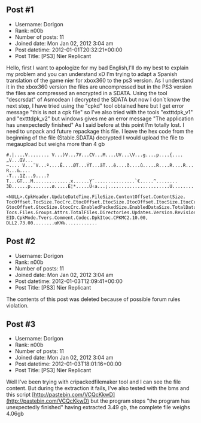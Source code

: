 ## Post #1
- Username: Dorigon
- Rank: n00b
- Number of posts: 11
- Joined date: Mon Jan 02, 2012 3:04 am
- Post datetime: 2012-01-01T20:32:21+00:00
- Post Title: [PS3] Nier Replicant

Hello, first I want to apologize for my bad English,I'll do my best to explain my problem and you can understand xD
I'm trying to adapt a Spanish translation of the game  nier for xbox360 to the ps3 version. As I understand it in the xbox360 version the files are uncompressed but in the PS3 version the files are compressed an encrypted in a SDATA.
Using the tool "descrsdat" of Asmodean  I decrypted the SDATA but now I don´t know the next step, I have tried using the "cpkd" tool obtained here but I get error message "this is not a cpk file" so I've also tried with the tools "extttdpk_v1" and "extttdpk_v2"
but windows gives me an error message "The application has unexpectedly finished"
As I said before at this point I'm totally lost. I need to unpack and future repackage this file.
I leave the hex code from the beginning of the file (Stable.SDATA) decrypted
I would upload the file to megaupload but weighs more than 4 gb

```
#.|....V........ V...)V...7V...CV...M....UV...\V...g....p....{....„V...ŒV...
—.... V...¨V...º....Ê....ØT...ÝT...ãT...ê....ð....û.....R....R....R... R...&....
-T...1Z...9....?T...GT...M..............x......Y˜...............`€.....^........
3Ð......p........ø.....È¦*.....Û‹a...¡.......................U........

<NULL>.CpkHeader.UpdateDateTime.FileSize.ContentOffset.ContentSize.
TocOffset.TocSize.TocCrc.EtocOffset.EtocSize.ItocOffset.ItocSize.ItocCrc.
GtocOffset.GtocSize.GtocCrc.EnabledPackedSize.EnabledDataSize.TotalDataSize.
Tocs.Files.Groups.Attrs.TotalFiles.Directories.Updates.Version.Revision.Align.Sorted.
EID.CpkMode.Tvers.Comment.Codec.DpkItoc.CPKMC2.10.00, DLL2.73.00........uK¥‰............
```
## Post #2
- Username: Dorigon
- Rank: n00b
- Number of posts: 11
- Joined date: Mon Jan 02, 2012 3:04 am
- Post datetime: 2012-01-03T12:09:41+00:00
- Post Title: [PS3] Nier Replicant

The contents of this post was deleted because of possible forum rules violation.
## Post #3
- Username: Dorigon
- Rank: n00b
- Number of posts: 11
- Joined date: Mon Jan 02, 2012 3:04 am
- Post datetime: 2012-01-03T18:01:16+00:00
- Post Title: [PS3] Nier Replicant

Well I've been trying with cripackedfilemaker tool and I can see the file content.
But during the extraction it fails, I've also tested with the bms and this script [http://pastebin.com/VCQcKkwD](http://pastebin.com/VCQcKkwD)
but the program stops  "the program has unexpectedly finished" having extracted 3.49 gb, the complete file weighs 4.06gb
